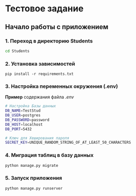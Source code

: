 # Тестовое задание

## Начало работы с приложением

### 1. Переход в директорию Students

``` bash
cd Students
```

### 2. Установка зависимостей

```commandline
pip install -r requirements.txt
```

### 3. Настройка переменных окружения (.env)

**Пример** содержания файла *.env*

```bash
# Настройка Базы данных
DB_NAME=TestStud
DB_USER=postgres
DB_PASSWORD=password
DB_HOST=localhost
DB_PORT=5432

# Ключ для Хеширования пароля
SECRET_KEY=UNIQUE_RANDOM_STRING_OF_AT_LEAST_50_CHARACTERS
```

### 4. Миграция таблиц в базу данных

```bash
python manage.py migrate
```

### 5. Запуск приложения

```bash
python manage.py runserver
```
